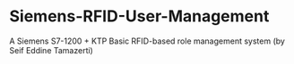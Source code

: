 # Siemens-RFID-User-Management
A Siemens S7-1200 + KTP Basic RFID-based role management system (by Seif Eddine Tamazerti)
